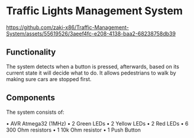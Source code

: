 # Traffic Lights Management System

https://github.com/zaki-x86/Traffic-Management-System/assets/55619526/3aeef4fc-e208-4138-baa2-68238758db39

## Functionality

The system detects when a button is pressed, afterwards, based on its current state it will decide what to do. It allows pedestrians to walk by making sure cars are stopped first.

## Components

The system consists of:

• AVR Atmega32 (1MHz)
• 2 Green LEDs
• 2 Yellow LEDs
• 2 Red LEDs
• 6 300 Ohm resistors
• 1 10k Ohm resistor
• 1 Push Button
